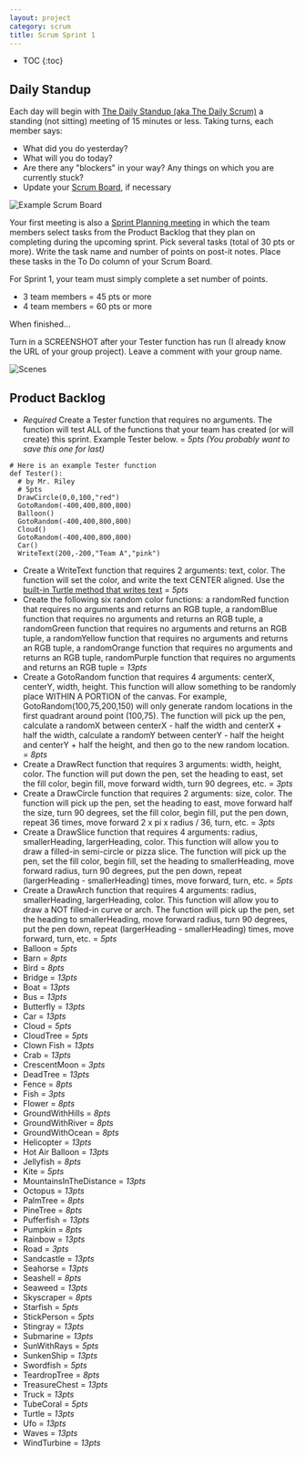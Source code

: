 ```yaml
---
layout: project
category: scrum
title: Scrum Sprint 1
---
```


* TOC
{:toc}

## Daily Standup

Each day will begin with [The Daily Standup (aka The Daily Scrum)](https://www.mountaingoatsoftware.com/agile/scrum/meetings/daily-scrum) a standing (not sitting) meeting of 15 minutes or less. Taking turns, each member says:
  - What did you do yesterday?
  - What will you do today?
  - Are there any "blockers" in your way? Any things on which you are currently stuck?
  - Update your [Scrum Board](https://www.mountaingoatsoftware.com/agile/scrum/scrum-tools/task-boards), if necessary

![Example Scrum Board](/apcsp\scrum\scrum-board.jpg)

Your first meeting is also a [Sprint Planning meeting](https://www.mountaingoatsoftware.com/agile/scrum/meetings/sprint-planning-meeting) in which the team members select tasks from the Product Backlog that they plan on completing during the upcoming sprint. Pick several tasks (total of 30 pts or more). Write the task name and number of points on post-it notes. Place these tasks in the To Do column of your Scrum Board.

For Sprint 1, your team must simply complete a set number of points.
  - 3 team members = 45 pts or more
  - 4 team members = 60 pts or more

When finished...

Turn in a SCREENSHOT after your Tester function has run (I already know the URL of your group project).
Leave a comment with your group name.

![Scenes](/apcsp/scrum/sprint1/scrum1.png)

## Product Backlog

  - *Required* Create a Tester function that requires no arguments. The function will test ALL of the functions that your team has created (or will create) this sprint. Example Tester below. = *5pts (You probably want to save this one for last)*


```
# Here is an example Tester function
def Tester():
  # by Mr. Riley
  # 5pts
  DrawCircle(0,0,100,"red")
  GotoRandom(-400,400,800,800)
  Balloon()
  GotoRandom(-400,400,800,800)
  Cloud()
  GotoRandom(-400,400,800,800)
  Car()
  WriteText(200,-200,"Team A","pink")
```

  - Create a WriteText function that requires 2 arguments: text, color. The function will set the color, and write the text CENTER aligned. Use the [built-in Turtle method that writes text](https://docs.python.org/3/library/turtle.html#turtle.write) = *5pts*
  - Create the following six random color functions: a randomRed function that requires no arguments and returns an RGB tuple, a randomBlue function that requires no arguments and returns an RGB tuple, a randomGreen function that requires no arguments and returns an RGB tuple, a randomYellow function that requires no arguments and returns an RGB tuple, a randomOrange function that requires no arguments and returns an RGB tuple, randomPurple function that requires no arguments and returns an RGB tuple = *13pts*
  - Create a GotoRandom function that requires 4 arguments: centerX, centerY, width, height. This function will allow something to be randomly place WITHIN A PORTION of the canvas. For example, GotoRandom(100,75,200,150) will only generate random locations in the first quadrant around point (100,75). The function will pick up the pen, calculate a randomX between centerX - half the width and centerX + half the width, calculate a randomY between centerY - half the height and centerY + half the height, and then go to the new random location. = *8pts*
  - Create a DrawRect function that requires 3 arguments: width, height, color. The function will put down the pen, set the heading to east, set the fill color, begin fill, move forward width, turn 90 degrees, etc. = *3pts*
  - Create a DrawCircle function that requires 2 arguments: size, color. The function will pick up the pen, set the heading to east, move forward half the size, turn 90 degrees, set the fill color, begin fill, put the pen down, repeat 36 times, move forward 2 x pi x radius / 36, turn, etc. = *3pts*
  - Create a DrawSlice function that requires 4 arguments: radius, smallerHeading, largerHeading, color. This function will allow you to draw a filled-in semi-circle or pizza slice. The function will pick up the pen, set the fill color, begin fill, set the heading to smallerHeading, move forward radius, turn 90 degrees, put the pen down, repeat (largerHeading - smallerHeading) times, move forward, turn, etc. = *5pts*
  - Create a DrawArch function that requires 4 arguments: radius, smallerHeading, largerHeading, color. This function will allow you to draw a NOT filled-in curve or arch. The function will pick up the pen, set the heading to smallerHeading, move forward radius, turn 90 degrees, put the pen down, repeat (largerHeading - smallerHeading) times, move forward, turn, etc. = *5pts*
  - Balloon = *5pts*
  - Barn = *8pts*
  - Bird = *8pts*
  - Bridge = *13pts*
  - Boat = *13pts*
  - Bus = *13pts*
  - Butterfly = *13pts*
  - Car = *13pts*
  - Cloud = *5pts*
  - CloudTree = *5pts*
  - Clown Fish = *13pts*
  - Crab = *13pts*
  - CrescentMoon = *3pts*
  - DeadTree = *13pts*
  - Fence = *8pts*
  - Fish = *3pts*
  - Flower = *8pts*
  - GroundWithHills = *8pts*
  - GroundWithRiver = *8pts*
  - GroundWithOcean = *8pts*
  - Helicopter = *13pts*
  - Hot Air Balloon = *13pts*
  - Jellyfish = *8pts*
  - Kite = *5pts*
  - MountainsInTheDistance = *13pts*
  - Octopus = *13pts*
  - PalmTree = *8pts*
  - PineTree = *8pts*
  - Pufferfish = *13pts*
  - Pumpkin = *8pts*
  - Rainbow = *13pts*
  - Road = *3pts*
  - Sandcastle = *13pts*
  - Seahorse = *13pts*
  - Seashell = *8pts*
  - Seaweed = *13pts*
  - Skyscraper = *8pts*
  - Starfish = *5pts*
  - StickPerson = *5pts*
  - Stingray = *13pts*
  - Submarine = *13pts*
  - SunWithRays = *5pts*
  - SunkenShip = *13pts*
  - Swordfish = *5pts*
  - TeardropTree = *8pts*
  - TreasureChest = *13pts*
  - Truck = *13pts*
  - TubeCoral = *5pts*
  - Turtle = *13pts*
  - Ufo = *13pts*
  - Waves = *13pts*
  - WindTurbine = *13pts*
